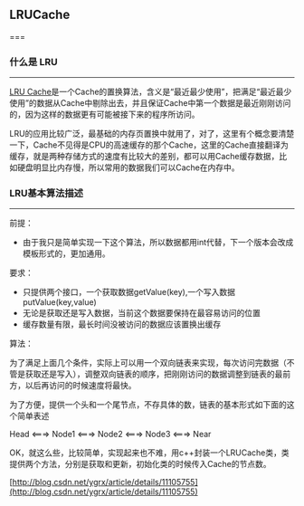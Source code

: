 
## LRUCache ##
===

### 什么是 LRU ###
---

[LRU Cache](http://baike.baidu.com/link?url=axLw9G-1uuyndDPpTwTnAuktgy1kSRm1vb_2o5nWuy04gOXUjHFjJ4mM0rgxNRJ3)是一个Cache的置换算法，含义是“最近最少使用”，把满足“最近最少使用”的数据从Cache中剔除出去，并且保证Cache中第一个数据是最近刚刚访问的，因为这样的数据更有可能被接下来的程序所访问。

LRU的应用比较广泛，最基础的内存页置换中就用了，对了，这里有个概念要清楚一下，Cache不见得是CPU的高速缓存的那个Cache，这里的Cache直接翻译为缓存，就是两种存储方式的速度有比较大的差别，都可以用Cache缓存数据，比如硬盘明显比内存慢，所以常用的数据我们可以Cache在内存中。


### LRU基本算法描述 ###

---

前提：

- 由于我只是简单实现一下这个算法，所以数据都用int代替，下一个版本会改成模板形式的，更加通用。

要求：

- 只提供两个接口，一个获取数据getValue(key),一个写入数据putValue(key,value)
- 无论是获取还是写入数据，当前这个数据要保持在最容易访问的位置
- 缓存数量有限，最长时间没被访问的数据应该置换出缓存

算法：

为了满足上面几个条件，实际上可以用一个双向链表来实现，每次访问完数据（不管是获取还是写入），调整双向链表的顺序，把刚刚访问的数据调整到链表的最前方，以后再访问的时候速度将最快。

为了方便，提供一个头和一个尾节点，不存具体的数，链表的基本形式如下面的这个简单表述

Head <===> Node1 <===> Node2 <===> Node3 <===> Near

OK，就这么些，比较简单，实现起来也不难，用c++封装一个LRUCache类，类提供两个方法，分别是获取和更新，初始化类的时候传入Cache的节点数。

[http://blog.csdn.net/ygrx/article/details/11105755](http://blog.csdn.net/ygrx/article/details/11105755)
